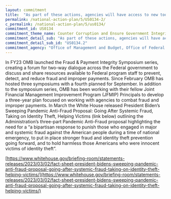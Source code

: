 ```yaml
---
layout: commitment
title:  "As part of these actions, agencies will have access to new toolkits, training materials, and additional support for the Federal workforce."
permalink: /national-action-plan/5/US0134-2/
c_permalink: /national-action-plan/5/us0134/
commitment_id: US0134
commitment_theme_name: Counter Corruption and Ensure Government Integrity and Accountability to the Public
commitment_detail_sub: "As part of these actions, agencies will have access to new toolkits, training materials, and additional support for the Federal workforce."
commitment_detail_sub_id: "US0134.2"
commitment_agency: "Office of Management and Budget, Office of Federal Financial Management"
---
```


In FY23 OMB launched the Fraud & Payment Integrity Symposium series, creating a forum for two-way dialogue across the Federal government to discuss and share resources available to Federal program staff to prevent, detect, and reduce fraud and improper payments. Since February OMB has hosted three symposiums with a fourth planned for September. In addition to the symposium series, OMB has been working with their fellow Joint Financial Management Improvement Program (JFMIP) Principals to develop a three-year plan focused on working with agencies to combat fraud and improper payments. In March the White House released President Biden’s Sweeping Pandemic Anti-Fraud Proposal: Going After Systemic Fraud, Taking on Identity Theft, Helping Victims (link below) outlining the Administration’s three-part Pandemic Anti-Fraud proposal highlighting the need for a “a bipartisan response to punish those who engaged in major and systemic fraud against the American people during a time of national emergency, to put in place stronger fraud and identity theft prevention going forward, and to hold harmless those Americans who were innocent victims of identity theft”.

[https://www.whitehouse.gov/briefing-room/statements-releases/2023/03/02/fact-sheet-president-bidens-sweeping-pandemic-anti-fraud-proposal-going-after-systemic-fraud-taking-on-identity-theft-helping-victims/](https://www.whitehouse.gov/briefing-room/statements-releases/2023/03/02/fact-sheet-president-bidens-sweeping-pandemic-anti-fraud-proposal-going-after-systemic-fraud-taking-on-identity-theft-helping-victims/)